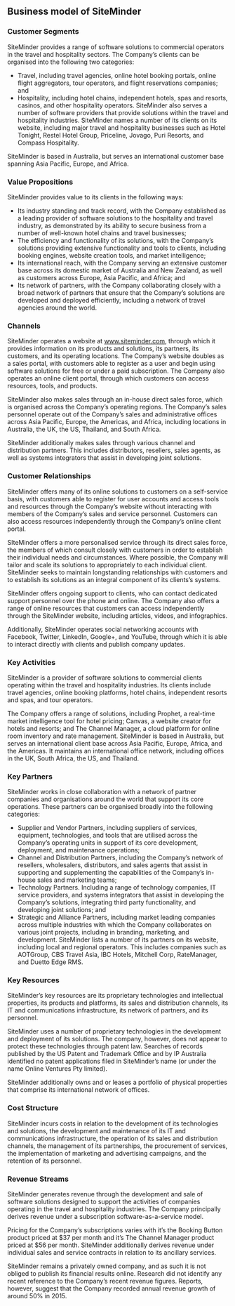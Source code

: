 Business model of SiteMinder
----------------------------

 ### Customer Segments

 SiteMinder provides a range of software solutions to commercial operators in the travel and hospitality sectors. The Company’s clients can be organised into the following two categories:

  * Travel, including travel agencies, online hotel booking portals, online flight aggregators, tour operators, and flight reservations companies; and
 * Hospitality, including hotel chains, independent hotels, spas and resorts, casinos, and other hospitality operators.
  SiteMinder also serves a number of software providers that provide solutions within the travel and hospitality industries. SiteMinder names a number of its clients on its website, including major travel and hospitality businesses such as Hotel Tonight, Restel Hotel Group, Priceline, Jovago, Puri Resorts, and Compass Hospitality.

 SiteMinder is based in Australia, but serves an international customer base spanning Asia Pacific, Europe, and Africa.

 ### Value Propositions

 SiteMinder provides value to its clients in the following ways:

  * Its industry standing and track record, with the Company established as a leading provider of software solutions to the hospitality and travel industry, as demonstrated by its ability to secure business from a number of well-known hotel chains and travel businesses;
 * The efficiency and functionality of its solutions, with the Company’s solutions providing extensive functionality and tools to clients, including booking engines, website creation tools, and market intelligence;
 * Its international reach, with the Company serving an extensive customer base across its domestic market of Australia and New Zealand, as well as customers across Europe, Asia Pacific, and Africa; and
 * Its network of partners, with the Company collaborating closely with a broad network of partners that ensure that the Company’s solutions are developed and deployed efficiently, including a network of travel agencies around the world.
  ### Channels

 SiteMinder operates a website at www.siteminder.com, through which it provides information on its products and solutions, its partners, its customers, and its operating locations. The Company’s website doubles as a sales portal, with customers able to register as a user and begin using software solutions for free or under a paid subscription. The Company also operates an online client portal, through which customers can access resources, tools, and products.

 SiteMinder also makes sales through an in-house direct sales force, which is organised across the Company’s operating regions. The Company’s sales personnel operate out of the Company’s sales and administrative offices across Asia Pacific, Europe, the Americas, and Africa, including locations in Australia, the UK, the US, Thailand, and South Africa.

 SiteMinder additionally makes sales through various channel and distribution partners. This includes distributors, resellers, sales agents, as well as systems integrators that assist in developing joint solutions.

 ### Customer Relationships

 SiteMinder offers many of its online solutions to customers on a self-service basis, with customers able to register for user accounts and access tools and resources through the Company’s website without interacting with members of the Company’s sales and service personnel. Customers can also access resources independently through the Company’s online client portal.

 SIteMinder offers a more personalised service through its direct sales force, the members of which consult closely with customers in order to establish their individual needs and circumstances. Where possible, the Company will tailor and scale its solutions to appropriately to each individual client. SiteMinder seeks to maintain longstanding relationships with customers and to establish its solutions as an integral component of its clients’s systems.

 SiteMinder offers ongoing support to clients, who can contact dedicated support personnel over the phone and online. The Company also offers a range of online resources that customers can access independently through the SiteMinder website, including articles, videos, and infographics.

 Additionally, SiteMinder operates social networking accounts with Facebook, Twitter, LinkedIn, Google+, and YouTube, through which it is able to interact directly with clients and publish company updates.

 ### Key Activities

 SiteMinder is a provider of software solutions to commercial clients operating within the travel and hospitality industries. Its clients include travel agencies, online booking platforms, hotel chains, independent resorts and spas, and tour operators.

 The Company offers a range of solutions, including Prophet, a real-time market intelligence tool for hotel pricing; Canvas, a website creator for hotels and resorts; and The Channel Manager, a cloud platform for online room inventory and rate management. SiteMinder is based in Australia, but serves an international client base across Asia Pacific, Europe, Africa, and the Americas. It maintains an international office network, including offices in the UK, South Africa, the US, and Thailand.

 ### Key Partners

 SiteMinder works in close collaboration with a network of partner companies and organisations around the world that support its core operations. These partners can be organised broadly into the following categories:

  * Supplier and Vendor Partners, including suppliers of services, equipment, technologies, and tools that are utilised across the Company’s operating units in support of its core development, deployment, and maintenance operations;
 * Channel and Distribution Partners, including the Company’s network of resellers, wholesalers, distributors, and sales agents that assist in supporting and supplementing the capabilities of the Company’s in-house sales and marketing teams;
 * Technology Partners. Including a range of technology companies, IT service providers, and systems integrators that assist in developing the Company’s solutions, integrating third party functionality, and developing joint solutions; and
 * Strategic and Alliance Partners, including market leading companies across multiple industries with which the Company collaborates on various joint projects, including in branding, marketing, and development.
  SiteMinder lists a number of its partners on its website, including local and regional operators. This includes companies such as AOTGroup, CBS Travel Asia, IBC Hotels, Mitchell Corp, RateManager, and Duetto Edge RMS.

 ### Key Resources

 SiteMinder’s key resources are its proprietary technologies and intellectual properties, its products and platforms, its sales and distribution channels, its IT and communications infrastructure, its network of partners, and its personnel.

 SiteMinder uses a number of proprietary technologies in the development and deployment of its solutions. The company, however, does not appear to protect these technologies through patent law. Searches of records published by the US Patent and Trademark Office and by IP Australia identified no patent applications filed in SiteMinder’s name (or under the name Online Ventures Pty limited).

 SiteMinder additionally owns and or leases a portfolio of physical properties that comprise its international network of offices.

 ### Cost Structure

 SiteMinder incurs costs in relation to the development of its technologies and solutions, the development and maintenance of its IT and communications infrastructure, the operation of its sales and distribution channels, the management of its partnerships, the procurement of services, the implementation of marketing and advertising campaigns, and the retention of its personnel.

 ### Revenue Streams

 SiteMinder generates revenue through the development and sale of software solutions designed to support the activities of companies operating in the travel and hospitality industries. The Company principally derives revenue under a subscription software-as-a-service model.

 Pricing for the Company’s subscriptions varies with it’s the Booking Button product priced at $37 per month and it’s The Channel Manager product priced at $56 per month. SiteMinder additionally derives revenue under individual sales and service contracts in relation to its ancillary services.

 SiteMinder remains a privately owned company, and as such it is not obliged to publish its financial results online. Research did not identify any recent reference to the Company’s recent revenue figures. Reports, however, suggest that the Company recorded annual revenue growth of around 50% in 2015.